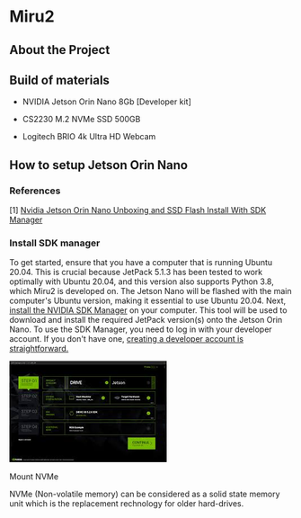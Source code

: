 # Miru2

## About the Project

## Build of materials

* NVIDIA Jetson Orin Nano 8Gb [Developer kit]
* CS2230 M.2 NVMe SSD 500GB

* Logitech BRIO 4k Ultra HD Webcam

## How to setup Jetson Orin Nano 

### References

[1] [Nvidia Jetson Orin Nano Unboxing and SSD Flash Install With SDK Manager](https://youtu.be/FX2exKW_20E)

### Install SDK manager

To get started, ensure that you have a computer that is running Ubuntu 20.04. This is crucial because JetPack 5.1.3 has been tested to work optimally with Ubuntu 20.04, and this version also supports Python 3.8, which Miru2 is developed on. The Jetson Nano will be flashed with the main computer's Ubuntu version, making it essential to use Ubuntu 20.04. Next, [install the NVIDIA SDK Manager](https://developer.nvidia.com/sdk-manager) on your computer. This tool will be used to download and install the required JetPack version(s) onto the Jetson Orin Nano. To use the SDK Manager, you need to log in with your developer account. If you don't have one, [creating a developer account is straightforward.](https://developer.nvidia.com/login)

![How SDK manager looks](src/readme/nvidia_sdk_manager_ui.jpg)

Mount NVMe

NVMe (Non-volatile memory) can be considered as a solid state memory unit which is the replacement rechnology for older hard-drives.
